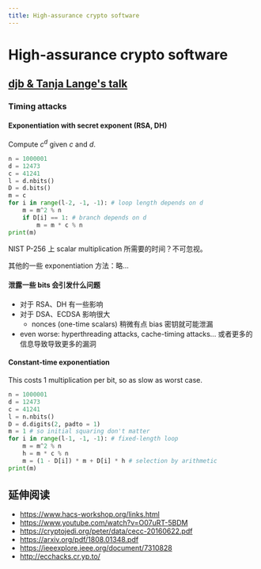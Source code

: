 ```yaml
---
title: High-assurance crypto software
---
```


# High-assurance crypto software

## [djb & Tanja Lange's talk](https://www.youtube.com/watch?v=O07uRT-5BDM)

### Timing attacks

#### Exponentiation with secret exponent (RSA, DH)
Compute $c^d$ given $c$ and $d$.
```py
n = 1000001
d = 12473
c = 41241
l = d.nbits()
D = d.bits()
m = c
for i in range(l-2, -1, -1): # loop length depends on d
    m = m^2 % n
    if D[i] == 1: # branch depends on d
        m = m * c % n
print(m)
```

NIST P-256 上 scalar multiplication 所需要的时间？不可忽视。

其他的一些 exponentiation 方法：略...

#### 泄露一些 bits 会引发什么问题
+ 对于 RSA、DH 有一些影响
+ 对于 DSA、ECDSA 影响很大
    * nonces (one-time scalars) 稍微有点 bias 密钥就可能泄漏
+ even worse: hyperthreading attacks, cache-timing attacks... 或者更多的信息导致导致更多的漏洞

#### Constant-time exponentiation
This costs 1 multiplication per bit, so as slow as worst case.

```py
n = 1000001
d = 12473
c = 41241
l = n.nbits()
D = d.digits(2, padto = 1)
m = 1 # so initial squaring don't matter
for i in range(l-1, -1, -1): # fixed-length loop
    m = m^2 % n
    h = m * c % n
    m = (1 - D[i]) * m + D[i] * h # selection by arithmetic
print(m)
```

## 延伸阅读

+ https://www.hacs-workshop.org/links.html
+ https://www.youtube.com/watch?v=O07uRT-5BDM
+ https://cryptojedi.org/peter/data/cecc-20160622.pdf
+ https://arxiv.org/pdf/1808.01348.pdf
+ https://ieeexplore.ieee.org/document/7310828
+ http://ecchacks.cr.yp.to/